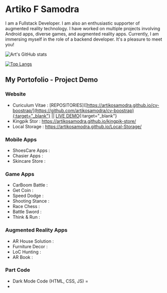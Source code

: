 # Artiko F Samodra

I am a Fullstack Developer. I am also an enthusiastic supporter of augmented reality technology. I have worked on multiple projects involving Android apps, diverse games, and augmented reality apps. Currently, I am immersing myself in the role of a backend developer. It's a pleasure to meet you!

![Art's GitHub stats](https://github-readme-stats.vercel.app/api?username=artikosamodra&count_private=true&show_icons=true&theme=radical)

[![Top Langs](https://github-readme-stats.vercel.app/api/top-langs/?username=artikosamodra&count_private=true&show_icons=true&langs_count=10&theme=radical)](https://github.com/artikosamodra/github-readme-stats)

## My Portofolio - Project Demo
### Website
- Curiculum Vitae    : [REPOSITORIES]([https://artikosamodra.github.io/cv-boostrap/](https://github.com/artikosamodra/cv-boostrap){:target="_blank"} || [LIVE DEMO](https://artikosamodra.github.io/cv-boostrap/){:target="_blank"}
- Kingpik Stor       : https://artikosamodra.github.io/kingpik-store/
- Local Storage      : https://artikosamodra.github.io/Local-Storage/

### Mobile Apps
- ShoesCare Apps     :
- Chasier Apps       :
- Skincare Store     :

### Game Apps
- CarBoom Battle     :
- Get Coin           :
- Speed Dodge        :
- Shooting Stance    :
- Race Chess         :
- Battle Sword       :
- Think & Run        :

### Augmented Reality Apps
- AR House Solution  :
- Furniture Decor    :
- LoC Hunting        :
- AR Book            :


### Part Code
- Dark Mode Code (HTML, CSS, JS) = 
- 


